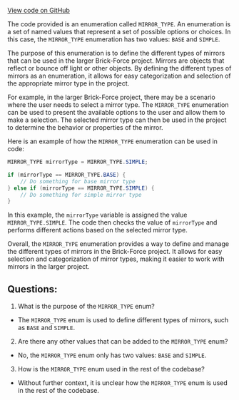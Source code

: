 [View code on GitHub](https://github.com/TieHaxJan/Brick-Force/Assembly-CSharp\MIRROR_TYPE.cs)

The code provided is an enumeration called `MIRROR_TYPE`. An enumeration is a set of named values that represent a set of possible options or choices. In this case, the `MIRROR_TYPE` enumeration has two values: `BASE` and `SIMPLE`.

The purpose of this enumeration is to define the different types of mirrors that can be used in the larger Brick-Force project. Mirrors are objects that reflect or bounce off light or other objects. By defining the different types of mirrors as an enumeration, it allows for easy categorization and selection of the appropriate mirror type in the project.

For example, in the larger Brick-Force project, there may be a scenario where the user needs to select a mirror type. The `MIRROR_TYPE` enumeration can be used to present the available options to the user and allow them to make a selection. The selected mirror type can then be used in the project to determine the behavior or properties of the mirror.

Here is an example of how the `MIRROR_TYPE` enumeration can be used in code:

```java
MIRROR_TYPE mirrorType = MIRROR_TYPE.SIMPLE;

if (mirrorType == MIRROR_TYPE.BASE) {
    // Do something for base mirror type
} else if (mirrorType == MIRROR_TYPE.SIMPLE) {
    // Do something for simple mirror type
}
```

In this example, the `mirrorType` variable is assigned the value `MIRROR_TYPE.SIMPLE`. The code then checks the value of `mirrorType` and performs different actions based on the selected mirror type.

Overall, the `MIRROR_TYPE` enumeration provides a way to define and manage the different types of mirrors in the Brick-Force project. It allows for easy selection and categorization of mirror types, making it easier to work with mirrors in the larger project.
## Questions: 
 1. What is the purpose of the `MIRROR_TYPE` enum?
- The `MIRROR_TYPE` enum is used to define different types of mirrors, such as `BASE` and `SIMPLE`.

2. Are there any other values that can be added to the `MIRROR_TYPE` enum?
- No, the `MIRROR_TYPE` enum only has two values: `BASE` and `SIMPLE`.

3. How is the `MIRROR_TYPE` enum used in the rest of the codebase?
- Without further context, it is unclear how the `MIRROR_TYPE` enum is used in the rest of the codebase.